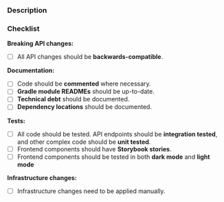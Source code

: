 ### Description

### Checklist

**Breaking API changes:**

- [ ] All API changes should be **backwards-compatible**.

**Documentation:**

- [ ] Code should be **commented** where necessary.
- [ ] **Gradle module READMEs** should be up-to-date.
- [ ] **Technical debt** should be documented.
- [ ] **Dependency locations** should be documented.

**Tests:**

- [ ] All code should be tested.
  API endpoints should be **integration tested**,
  and other complex code should be **unit tested**.
- [ ] Frontend components should have **Storybook stories**.
- [ ] Frontend components should be tested in both
  **dark mode** and **light mode**

**Infrastructure changes:**

- [ ] Infrastructure changes need to be applied manually.
